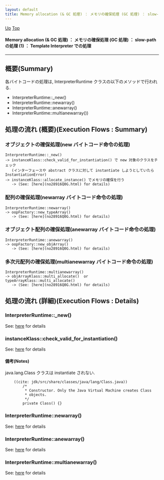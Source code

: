 ```yaml
---
layout: default
title: Memory allocation (& GC 処理) ： メモリの確保処理 (GC 処理) ： slow-path の処理 (1) ： Template Interpreter での処理
---
```

[Up](nocFDay137.html) [Top](../index.html)

#### Memory allocation (& GC 処理) ： メモリの確保処理 (GC 処理) ： slow-path の処理 (1) ： Template Interpreter での処理

--- 
## 概要(Summary)
各バイトコードの処理は, InterpreterRuntime クラスの以下のメソッドで行われる.

* InterpreterRuntime::_new()
* InterpreterRuntime::newarray()
* InterpreterRuntime::anewarray()
* InterpreterRuntime::multianewarray())

## 処理の流れ (概要)(Execution Flows : Summary)
### オブジェクトの確保処理(new バイトコード命令の処理)
```
InterpreterRuntime::_new()
-> instanceKlass::check_valid_for_instantiation() で new 対象のクラスをチェック
   (インターフェースや abstract クラスに対して instantiate しようとしていたら InstantiationError)
-> instanceKlass::allocate_instance() でメモリの確保を行う
   -> (See: [here](no28916Q0G.html) for details)
```

### 配列の確保処理(newarray バイトコード命令の処理)
```
InterpreterRuntime::newarray()
-> oopFactory::new_typeArray()
   -> (See: [here](no28916Q0G.html) for details)
```

### オブジェクト配列の確保処理(anewarray バイトコード命令の処理)
```
InterpreterRuntime::anewarray()
-> oopFactory::new_objArray()
   -> (See: [here](no28916Q0G.html) for details)
```

### 多次元配列の確保処理(multianewarray バイトコード命令の処理)
```
InterpreterRuntime::multianewarray()
-> objArrayKlass::multi_allocate()  or  typeArrayKlass::multi_allocate()
   -> (See: [here](no28916Q0G.html) for details)
```


## 処理の流れ (詳細)(Execution Flows : Details)
### InterpreterRuntime::_new()
See: [here](no344NwA.html) for details
### instanceKlass::check_valid_for_instantiation()
See: [here](no3059QS2.html) for details
#### 備考(Notes)
java.lang.Class クラスは instantiate されない.


```
    ((cite: jdk/src/share/classes/java/lang/Class.java))
        /*
         * Constructor. Only the Java Virtual Machine creates Class
         * objects.
         */
        private Class() {}
```

### InterpreterRuntime::newarray()
See: [here](no3440OT.html) for details
### InterpreterRuntime::anewarray()
See: [here](no344btl.html) for details
### InterpreterRuntime::multianewarray()
See: [here](no38009YT.html) for details






